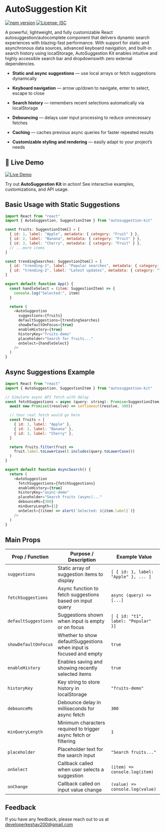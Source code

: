 
#  AutoSuggestion Kit

[![npm version](https://img.shields.io/npm/v/autosuggestion-kit.svg)](https://www.npmjs.com/package/autosuggestion-kit)
[![License: ISC](https://img.shields.io/badge/License-ISC-blue.svg)](https://opensource.org/licenses/ISC)

A powerful, lightweight, and fully customizable React autosuggestion/autocomplete component that delivers dynamic search experiences with blazing-fast performance. With support for static and asynchronous data sources, advanced keyboard navigation, and built-in search history using localStorage, AutoSuggestion Kit enables intuitive and highly accessible search bar and dropdownswith zero external dependencies.

-   **Static and async suggestions**  — use local arrays or fetch suggestions dynamically
    
-   **Keyboard navigation**  — arrow up/down to navigate, enter to select, escape to close
    
-   **Search history**  — remembers recent selections automatically via localStorage
    
-   **Debouncing**  — delays user input processing to reduce unnecessary fetches
    
-   **Caching**  — caches previous async queries for faster repeated results
    
-   **Customizable styling and rendering**  — easily adapt to your project’s needs


## 🚀 Live Demo

[![Live Demo](https://img.shields.io/badge/Demo-online-success?logo=vercel)](https://autosuggestion-demo.vercel.app/)

Try out **AutoSuggestion Kit** in action! See interactive examples, customizations, and API usage.
## Basic Usage with Static Suggestions

```javascript
import React from "react"
import { AutoSuggestion, SuggestionItem } from "autosuggestion-kit"

const fruits: SuggestionItem[] = [
  { id: 1, label: "Apple", metadata: { category: "Fruit" } },
  { id: 2, label: "Banana", metadata: { category: "Fruit" } },
  { id: 3, label: "Cherry", metadata: { category: "Fruit" } },
  // ...more items
]

const trendingSearches: SuggestionItem[] = [
  { id: "trending-1", label: "Popular searches", metadata: { category: "Trending" } },
  { id: "trending-2", label: "Latest updates", metadata: { category: "Trending" } },
]

export default function App() {
  const handleSelect = (item: SuggestionItem) => {
    console.log("Selected:", item)
  }

  return (
    <AutoSuggestion
      suggestions={fruits}
      defaultSuggestions={trendingSearches}
      showDefaultOnFocus={true}
      enableHistory={true}
      historyKey="fruits-demo"
      placeholder="Search for fruits..."
      onSelect={handleSelect}
    />
  )
}

```

## Async Suggestions Example
```javascript
import React from "react"
import { AutoSuggestion, SuggestionItem } from "autosuggestion-kit"

// Simulate async API fetch with delay
const fetchSuggestions = async (query: string): Promise<SuggestionItem[]> => {
  await new Promise((resolve) => setTimeout(resolve, 300))

  // Your real fetch would go here
  const fruits = [
    { id: 1, label: "Apple" },
    { id: 2, label: "Banana" },
    { id: 3, label: "Cherry" },
  ]

  return fruits.filter(fruit =>
    fruit.label.toLowerCase().includes(query.toLowerCase())
  )
}

export default function AsyncSearch() {
  return (
    <AutoSuggestion
      fetchSuggestions={fetchSuggestions}
      enableHistory={true}
      historyKey="async-demo"
      placeholder="Search fruits (async)..."
      debounceMs={300}
      minQueryLength={1}
      onSelect={(item) => alert(`Selected: ${item.label}`)}
    />
  )
}

```

## Main Props

| Prop / Function       | Purpose / Description                                              | Example Value                       |
|----------------------|-------------------------------------------------------------------|-----------------------------------|
| `suggestions`         | Static array of suggestion items to display                      | `[ { id: 1, label: "Apple" }, ... ]` |
| `fetchSuggestions`    | Async function to fetch suggestions based on input query        | `async (query) => [...]`           |
| `defaultSuggestions`  | Suggestions shown when input is empty or on focus                | `[ { id: "t1", label: "Popular" }]` |
| `showDefaultOnFocus`  | Whether to show defaultSuggestions when input is focused and empty | `true`                            |
| `enableHistory`       | Enables saving and showing recently selected items               | `true`                            |
| `historyKey`          | Key string to store history in localStorage                      | `"fruits-demo"`                   |
| `debounceMs`          | Debounce delay in milliseconds for async fetch                   | `300`                            |
| `minQueryLength`      | Minimum characters required to trigger async fetch or filtering | `1`                              |
| `placeholder`         | Placeholder text for the search input                            | `"Search fruits..."`              |
| `onSelect`            | Callback called when user selects a suggestion                   | `(item) => console.log(item)`     |
| `onChange`            | Callback called on input value change                            | `(value) => console.log(value)`   |


## Feedback

If you have any feedback, please reach out to us at developerkeshav200@gmail.com

